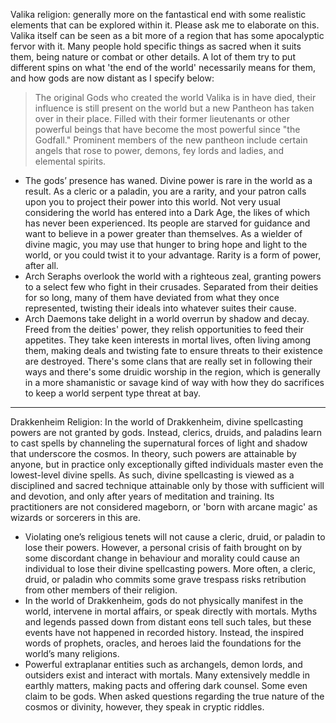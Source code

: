 Valika religion: generally more on the fantastical end with some realistic elements that can be explored within it. Please ask me to elaborate on this.
Valika itself can be seen as a bit more of a region that has some apocalyptic fervor with it. Many people hold specific things as sacred when it suits them, being nature or combat or other details. A lot of them try to put different spins on what 'the end of the world' necessarily means for them, and how gods are now distant as I specify below:
> The original Gods who created the world Valika is in have died, their influence is still present on the world but a new Pantheon has taken over in their place. Filled with their former lieutenants or other powerful beings that have become the most powerful since "the Godfall." Prominent members of the new pantheon include certain angels that rose to power, demons, fey lords and ladies, and elemental spirits.
- The gods’ presence has waned. Divine power is rare in the world as a result. As a cleric or a paladin, you are a rarity, and your patron calls upon you to project their power into this world. Not very usual considering the world has entered into a Dark Age, the likes of which has never been experienced. Its people are starved for guidance and want to believe in a power greater than themselves. As a wielder of divine magic, you may use that hunger to bring hope and light to the world, or you could twist it to your advantage. Rarity is a form of power, after all.
- Arch Seraphs overlook the world with a righteous zeal, granting powers to a select few who fight in their crusades. Separated from their deities for so long, many of them have deviated from what they once represented, twisting their ideals into whatever suites their cause.
- Arch Daemons take delight in a world overrun by shadow and decay. Freed from the deities' power, they relish opportunities to feed their appetites. They take keen interests in mortal lives, often living among them, making deals and twisting fate to ensure threats to their existence are destroyed.
There's some clans that are really set in following their ways and there's some druidic worship in the region, which is generally in a more shamanistic or savage kind of way with how they do sacrifices to keep a world serpent type threat at bay.
** **

Drakkenheim Religion: In the world of Drakkenheim, divine spellcasting powers are not granted by gods. Instead, clerics, druids, and paladins learn to cast spells by channeling the supernatural forces of light and shadow that underscore the cosmos. In theory, such powers are attainable by anyone, but in practice only exceptionally gifted individuals master even the lowest-level divine spells. As such, divine spellcasting is viewed as a disciplined and sacred technique attainable only by those with sufficient will and devotion, and only after years of meditation and training. Its practitioners are not considered mageborn, or 'born with arcane magic' as wizards or sorcerers in this are.
- Violating one’s religious tenets will not cause a cleric, druid, or paladin to lose their powers. However, a personal crisis of faith brought on by some discordant change in behaviour and morality could cause an individual to lose their divine spellcasting powers. More often, a cleric, druid, or paladin who commits some grave trespass risks retribution from other members of their religion.
- In the world of Drakkenheim, gods do not physically manifest in the world, intervene in mortal affairs, or speak directly with mortals. Myths and legends passed down from distant eons tell such tales, but these events have not happened in recorded history. Instead, the inspired words of prophets, oracles, and heroes laid the foundations for the world’s many religions.
- Powerful extraplanar entities such as archangels, demon lords, and outsiders exist and interact with mortals. Many extensively meddle in earthly matters, making pacts and offering dark counsel. Some even claim to be gods. When asked questions regarding the true nature of the cosmos or divinity, however, they speak in cryptic riddles.